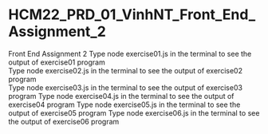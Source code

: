 # HCM22_PRD_01_VinhNT_Front_End_Assignment_2
Front End Assignment 2
Type node exercise01.js in the terminal to see the output of exercise01 program 
</br>
Type node exercise02.js in the terminal to see the output of exercise02 program 
</br>
Type node exercise03.js in the terminal to see the output of exercise03 program
Type node exercise04.js in the terminal to see the output of exercise04 program
Type node exercise05.js in the terminal to see the output of exercise05 program
Type node exercise06.js in the terminal to see the output of exercise06 program
